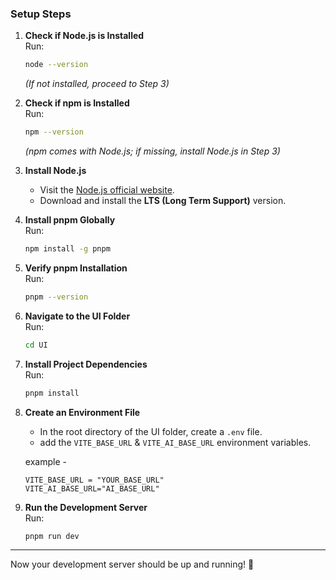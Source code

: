 ### **Setup Steps**

1. **Check if Node.js is Installed**  
   Run:  
   ```bash
   node --version
   ```  
   *(If not installed, proceed to Step 3)*

2. **Check if npm is Installed**  
   Run:  
   ```bash
   npm --version
   ```  
   *(npm comes with Node.js; if missing, install Node.js in Step 3)*

3. **Install Node.js**  
   - Visit the [Node.js official website](https://nodejs.org/).
   - Download and install the **LTS (Long Term Support)** version.

4. **Install pnpm Globally**  
   Run:  
   ```bash
   npm install -g pnpm
   ```

5. **Verify pnpm Installation**  
   Run:  
   ```bash
   pnpm --version
   ```

6. **Navigate to the UI Folder**  
   Run:  
   ```bash
   cd UI
   ```

7. **Install Project Dependencies**  
   Run:  
   ```bash
   pnpm install
   ```

8. **Create an Environment File**  
   - In the root directory of the UI folder, create a `.env` file.
   - add the `VITE_BASE_URL` & `VITE_AI_BASE_URL` environment variables.

   example -
     ```
     VITE_BASE_URL = "YOUR_BASE_URL"
     VITE_AI_BASE_URL="AI_BASE_URL"
     ```

9. **Run the Development Server**  
   Run:  
   ```bash
   pnpm run dev
   ```

---

Now your development server should be up and running! 🎉